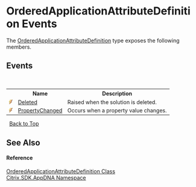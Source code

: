 # OrderedApplicationAttributeDefinition Events
 

The <a href="T_Citrix_SDK_AppDNA_OrderedApplicationAttributeDefinition">OrderedApplicationAttributeDefinition</a> type exposes the following members.


## Events
&nbsp;<table><tr><th></th><th>Name</th><th>Description</th></tr><tr><td>![Public event](media/pubevent.gif "Public event")</td><td><a href="E_Citrix_SDK_AppDNA_OrderedApplicationAttributeDefinition_Deleted">Deleted</a></td><td>
Raised when the solution is deleted.</td></tr><tr><td>![Public event](media/pubevent.gif "Public event")</td><td><a href="E_Citrix_SDK_AppDNA_OrderedApplicationAttributeDefinition_PropertyChanged">PropertyChanged</a></td><td>
Occurs when a property value changes.</td></tr></table>&nbsp;
<a href="#orderedapplicationattributedefinition-events">Back to Top</a>

## See Also


#### Reference
<a href="T_Citrix_SDK_AppDNA_OrderedApplicationAttributeDefinition">OrderedApplicationAttributeDefinition Class</a><br /><a href="N_Citrix_SDK_AppDNA">Citrix.SDK.AppDNA Namespace</a><br />